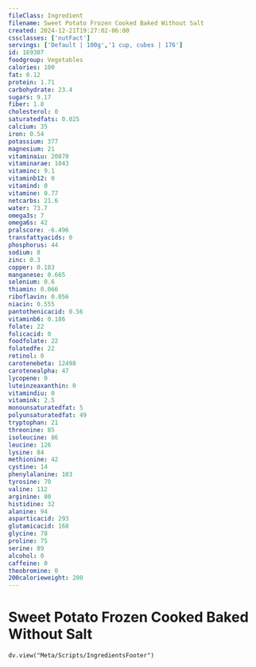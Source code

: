 ```yaml
---
fileClass: Ingredient
filename: Sweet Potato Frozen Cooked Baked Without Salt
created: 2024-12-21T19:27:02-06:00
cssclasses: ['nutFact']
servings: ['Default | 100g','1 cup, cubes | 176']
id: 169307
foodgroup: Vegetables
calories: 100
fat: 0.12
protein: 1.71
carbohydrate: 23.4
sugars: 9.17
fiber: 1.8
cholesterol: 0
saturatedfats: 0.025
calcium: 35
iron: 0.54
potassium: 377
magnesium: 21
vitaminaiu: 20870
vitaminarae: 1043
vitaminc: 9.1
vitaminb12: 0
vitamind: 0
vitamine: 0.77
netcarbs: 21.6
water: 73.7
omega3s: 7
omega6s: 42
pralscore: -6.496
transfattyacids: 0
phosphorus: 44
sodium: 8
zinc: 0.3
copper: 0.183
manganese: 0.665
selenium: 0.6
thiamin: 0.066
riboflavin: 0.056
niacin: 0.555
pantothenicacid: 0.56
vitaminb6: 0.186
folate: 22
folicacid: 0
foodfolate: 22
folatedfe: 22
retinol: 0
carotenebeta: 12498
carotenealpha: 47
lycopene: 0
luteinzeaxanthin: 0
vitamindiu: 0
vitamink: 2.5
monounsaturatedfat: 5
polyunsaturatedfat: 49
tryptophan: 21
threonine: 85
isoleucine: 86
leucine: 126
lysine: 84
methionine: 42
cystine: 14
phenylalanine: 103
tyrosine: 70
valine: 112
arginine: 80
histidine: 32
alanine: 94
asparticacid: 293
glutamicacid: 168
glycine: 78
proline: 75
serine: 89
alcohol: 0
caffeine: 0
theobromine: 0
200calorieweight: 200
---
```


# Sweet Potato Frozen Cooked Baked Without Salt

```dataviewjs
dv.view("Meta/Scripts/IngredientsFooter")
```